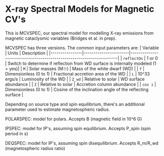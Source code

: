 # X-ray Spectral Models for Magnetic CV's

This is MCVSPEC, our spectral model for modelling X-ray emissions from magnetic cataclysmic variables (Bridges et al. in prep).

MCVSPEC has three versions. The common input parameters are:
| Variable       | Units                 | Description                                                           |
|----------------|-----------------------|-----------------------------------------------------------------------|
| `reflectOn`    | 1 or 0                | Switch to determine if reflection from WD surface is internally modeled (1 = yes)|
| `M`            | Solar masses (M☉)     | Mass of the white dwarf (WD)                                           |
| `f`            | Dimensionless (0 to 1) | Fractional accretion area of the WD                                    |
| `L`            | 10^33 ergs/s           | Luminosity of the WD                                                   |
| `Z_wd`         | Relative to solar      | WD surface abundance                                  |
| `Z`            | Relative to solar      | Accretion column abundance                            |
| `cos i`        | Dimensionless (0 to 1) | Cosine of the inclination angle of the reflecting surface              |

Depending on source type and spin equilibrium, there's an additional parameter used to estimate magnetospheric radius.

POLARSPEC: model for polars. Accepts B (magnetic field in 10^6 G)

IPSPEC: model for IP's, assuming spin equilibrium. Accepts P_spin (spin period in s)

DEQSPEC: model for IP's, assuming spin disequilibrium. Accepts R_m/R_wd (magnetospheric radius ratio)
